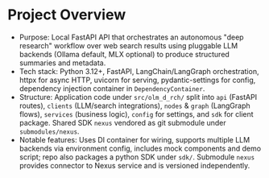 # Project Overview
- Purpose: Local FastAPI API that orchestrates an autonomous "deep research" workflow over web search results using pluggable LLM backends (Ollama default, MLX optional) to produce structured summaries and metadata.
- Tech stack: Python 3.12+, FastAPI, LangChain/LangGraph orchestration, httpx for async HTTP, uvicorn for serving, pydantic-settings for config, dependency injection container in `DependencyContainer`.
- Structure: Application code under `src/olm_d_rch/` split into `api` (FastAPI routes), `clients` (LLM/search integrations), `nodes` & `graph` (LangGraph flows), `services` (business logic), `config` for settings, and `sdk` for client package. Shared SDK `nexus` vendored as git submodule under `submodules/nexus`.
- Notable features: Uses DI container for wiring, supports multiple LLM backends via environment config, includes mock components and demo script; repo also packages a python SDK under `sdk/`. Submodule `nexus` provides connector to Nexus service and is versioned independently.